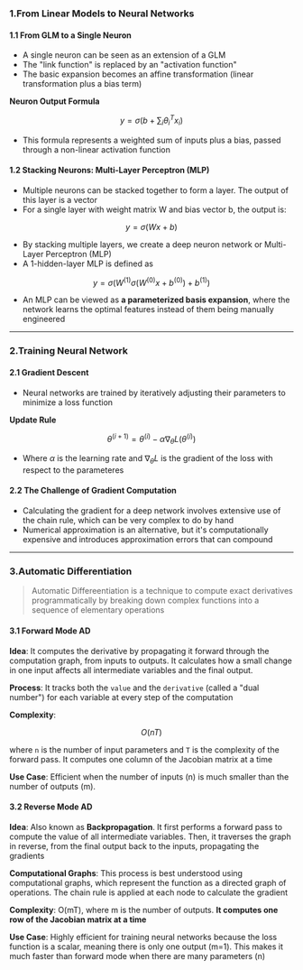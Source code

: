 ### 1.From Linear Models to Neural Networks
#### 1.1 From GLM to a Single Neuron

* A single neuron can be seen as an extension of a GLM
* The "link function" is replaced by an "activation function"
* The basic expansion becomes an affine transformation (linear transformation plus a bias term)

**Neuron Output Formula**

$$y=\sigma(b+\sum_{i}\theta^{T}_{i}x_{i})$$
* This formula represents a weighted sum of inputs plus a bias, passed through a non-linear activation function

#### 1.2 Stacking Neurons: Multi-Layer Perceptron (MLP)

* Multiple neurons can be stacked together to form a layer. The output of this layer is a vector
* For a single layer with weight matrix W and bias vector b, the output is:

$$y=\sigma(Wx+b)$$

* By stacking multiple layers, we create a deep neuron network or Multi-Layer Perceptron (MLP)
* A 1-hidden-layer MLP is defined as

$$y=\sigma(W^{(1)}\sigma(W^{(0)}x+b^{(0)})+b^{(1)})$$

* An MLP can be viewed as **a parameterized basis expansion**, where the network learns the optimal features instead of them being manually engineered

***
### 2.Training Neural Network

#### 2.1 Gradient Descent

* Neural networks are trained by iteratively adjusting their parameters to minimize a loss function

**Update Rule**

$$\theta^{(i+1)}=\theta^{(i)}-\alpha \nabla_{\theta}L(\theta^{(i)})$$
* Where $\alpha$ is the learning rate and $\nabla_{\theta}L$ is the gradient of the loss with respect to the parameteres

#### 2.2 The Challenge of Gradient Computation

* Calculating the gradient for a deep network involves extensive use of the chain rule, which can be very complex to do by hand
* Numerical approximation is an alternative, but it's computationally expensive and introduces approximation errors that can compound

***
### 3.Automatic Differentiation

>Automatic Differeentiation is a technique to compute exact derivatives programmatically by breaking down complex functions into a sequence of elementary operations

#### 3.1 Forward Mode AD

**Idea**: It computes the derivative by propagating it forward through the computation graph, from inputs to outputs. It calculates how a small change in one input affects all intermediate variables and the final output.

**Process**: It tracks both the `value` and the `derivative` (called a "dual number") for each variable at every step of the computation

**Complexity**: 

$$O(nT)$$

where `n` is the number of input parameters and `T` is the complexity of the forward pass. It computes one column of the Jacobian matrix at a time

**Use Case**: Efficient when the number of inputs (n) is much smaller than the number of outputs (m).

#### 3.2 Reverse Mode AD

**Idea**: Also known as **Backpropagation**. It first performs a forward pass to compute the value of all intermediate variables. Then, it traverses the graph in reverse, from the final output back to the inputs, propagating the gradients

**Computational Graphs**: This process is best understood using computational graphs, which represent the function as a directed graph of operations. The chain rule is applied at each node to calculate the gradient

**Complexity**: O(mT), where m is the number of outputs. **It computes one row of the Jacobian matrix at a time**

**Use Case**: Highly efficient for training neural networks because the loss function is a scalar, meaning there is only one output (m=1). This makes it much faster than forward mode when there are many parameters (n)

